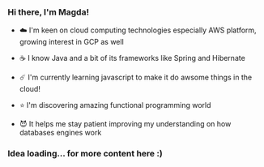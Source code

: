 ### Hi there, I'm Magda!

- :cloud: I'm keen on cloud computing technologies especially AWS platform, growing interest in GCP as well 
- :coffee: I know Java and a bit of its frameworks like Spring and Hibernate

- :comet: I'm currently learning javascript to make it do awsome things in the cloud!
- :star: I'm discovering amazing functional programming world
- :smiling_imp: It helps me stay patient improving my understanding on how databases engines work

### Idea loading... for more content here :)



<!--
**Paxnamra/Paxnamra** is a ✨ _special_ ✨ repository because its `README.md` (this file) appears on your GitHub profile.

Here are some ideas to get you started:

- 🔭 I’m currently working on ...
- 🌱 I’m currently learning ...
- 👯 I’m looking to collaborate on ...
- 🤔 I’m looking for help with ...
- 💬 Ask me about ...
- 📫 How to reach me: ...
- 😄 Pronouns: ...
- ⚡ Fun fact: ...
-->
